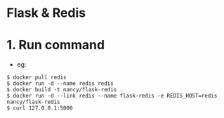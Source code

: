 <h1> Flask & Redis </h1>


# 1. Run command
- eg:
```shell
$ docker pull redis
$ docker run -d --name redis redis
$ docker build -t nancy/flask-redis .
$ docker run -d --link redis --name flask-redis -e REDIS_HOST=redis nancy/flask-redis
$ curl 127.0.0.1:5000
```